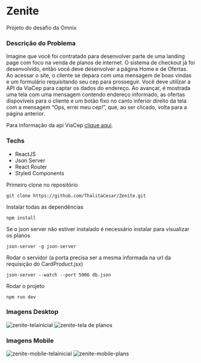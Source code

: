 # Zenite

Projeto do desafio da Omnix

### Descrição do Problema

Imagine que você foi contratado para desenvolver parte de uma
landing page com foco na venda de planos de internet. O
sistema de checkout já foi desenvolvido, então você deve
desenvolver a página Home e de Ofertas.
Ao acessar o site, o cliente se depara com uma mensagem de
boas vindas e um formulário requisitando seu cep para
prosseguir. Você deve utilizar a API da ViaCep para captar os
dados do endereço. Ao avançar, é mostrada uma tela com uma
mensagem contendo endereço informado, as ofertas dispovíveis
para o cliente e um botão fixo no canto inferior direito da
tela com a mensagem “Ops, errei meu cep!”, que, ao ser
clicado, volta para a página anterior.

Para informação da api ViaCep [clique aqui](https://viacep.com.br/).

### Techs 

* ReactJS
* Json Server 
* React Router 
* Styled Components


Primeiro clone no repositório

    git clone https://github.com/ThalitaCesar/Zenite.git

Instalar todas as dependências 


    npm install


Se o json server não estiver instalado é necessário instalar para visualizar os planos


    json-server -g json-server


Rodar o servidor (a porta precisa ser a mesma informada na url da requisição do CardProduct.jsx)

    json-server --watch --port 5006 db.json

Rodar o projeto

    npm run dev


### Imagens Desktop
![zenite-telainicial](https://user-images.githubusercontent.com/83131771/195320891-bfc56bcd-f6ef-4bc9-9574-a23b8f0b6835.png)
![zenite-tela de planos](https://user-images.githubusercontent.com/83131771/195320896-36684a4b-b922-45e7-bfdb-50ed87c55430.png)


### Imagens Mobile 

![zenite-mobile-telainicial](https://user-images.githubusercontent.com/83131771/195320941-0fccca2a-c4c6-46b3-824d-4c8a760176a6.png)
![zenite-mobile-plans](https://user-images.githubusercontent.com/83131771/195320945-d780fb35-50ea-469f-b081-16a875dc3348.png)



